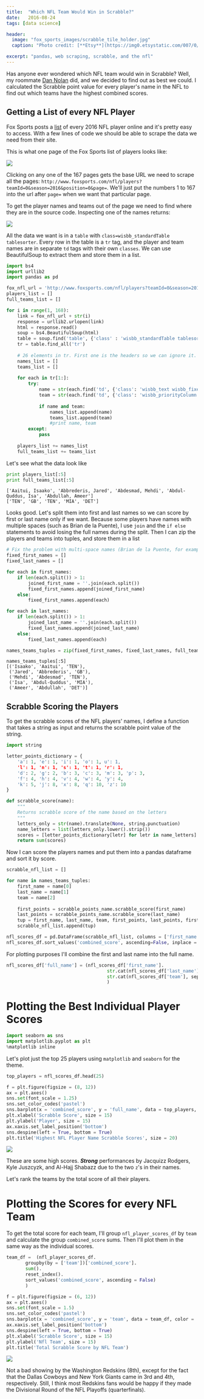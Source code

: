 ```yaml
---
title:  "Which NFL Team Would Win in Scrabble?"
date:   2016-08-24
tags: [data science]

header:
  image: "fox_sports_images/scrabble_tile_holder.jpg"
  caption: "Photo credit: [**Etsy**](https://img0.etsystatic.com/007/0/7176622/il_570xN.376562392_f99r.jpg)"

excerpt: "pandas, web scraping, scrabble, and the nfl"
---
```


Has anyone ever wondered which NFL team would win in Scrabble? Well, my roommate [Dan Nolan](https://www.facebook.com/thedanpnolan/) did, and we decided to find out as best we could. I calculated the Scrabble point value for every player's name in the NFL to find out which teams have the highest combined scores. 

## Getting a List of every NFL Player

Fox Sports posts a [list](http://www.foxsports.com/nfl/players) of every 2016 NFL player online and it's pretty easy to access. With a few lines of code we should be able to scrape the data we need from their site.

This is what one page of the Fox Sports list of players looks like:

![](/images/fox_sports_images/fox_sports_players_raw.png?raw=true)

Clicking on any one of the 167 pages gets the base URL we need to scrape all the pages: `http://www.foxsports.com/nfl/players?teamId=0&season=2016&position=0&page=`. We'll just put the numbers 1 to 167 into the url after `page=` when we want that particular page.

To get the player names and teams out of the page we need to find where they are in the source code. Inspecting one of the names returns:

![](/images/fox_sports_images/fox_sports_player_html.png?raw=true)

All the data we want is in a `table` with `class=wisbb_standardTable tablesorter`. Every row in the table is a `tr` tag, and the player and team names are in separate `td` tags with their own `classes`. We can use BeautifulSoup to extract them and store them in a list.


```python
import bs4
import urllib2
import pandas as pd

fox_nfl_url = 'http://www.foxsports.com/nfl/players?teamId=0&season=2016&position=0&page='
players_list = []
full_teams_list = []

for i in range(1, 168):
    link = fox_nfl_url + str(i)    
    response = urllib2.urlopen(link)
    html = response.read()
    soup = bs4.BeautifulSoup(html)
    table = soup.find('table', {'class' : 'wisbb_standardTable tablesorter'})
    tr = table.find_all('tr')
    
    # 26 elements in tr. First one is the headers so we can ignore it.
    names_list = []
    teams_list = []
    
    for each in tr[1:]:
        try:
            name = str(each.find('td', {'class': 'wisbb_text wisbb_fixedColumn'}).find('span').text)            
            team = str(each.find('td', {'class': 'wisbb_priorityColumn'}).find('a').text)
            
            if name and team:
                names_list.append(name)
                teams_list.append(team)
                #print name, team
        except:
            pass
    
    players_list += names_list
    full_teams_list += teams_list
```

Let's see what the data look like


```python
print players_list[:5]
print full_teams_list[:5]
```

    ['Aaitui, Isaako', 'Abbrederis, Jared', 'Abdesmad, Mehdi', 'Abdul-Quddus, Isa', 'Abdullah, Ameer']
    ['TEN', 'GB', 'TEN', 'MIA', 'DET']


Looks good. Let's split them into first and last names so we can score by first or last name only if we want. Because some players have names with multiple spaces (such as Brian de la Puente), I use `join` and the `if else` statements to avoid losing the full names during the split. Then I can zip the players and teams into tuples, and store them in a list


```python
# Fix the problem with multi-space names (Brian de la Puente, for example)
fixed_first_names = []
fixed_last_names = []

for each in first_names:
    if len(each.split()) > 1:
        joined_first_name = ''.join(each.split())
        fixed_first_names.append(joined_first_name)
    else:
        fixed_first_names.append(each)

for each in last_names:
    if len(each.split()) > 1:
        joined_last_name = ''.join(each.split())
        fixed_last_names.append(joined_last_name)
    else:
        fixed_last_names.append(each)

names_teams_tuples = zip(fixed_first_names, fixed_last_names, full_teams_list)
```
    names_teams_tuples[:5]
    [('Isaako', 'Aaitui', 'TEN'),
     ('Jared', 'Abbrederis', 'GB'),
     ('Mehdi', 'Abdesmad', 'TEN'),
     ('Isa', 'Abdul-Quddus', 'MIA'),
     ('Ameer', 'Abdullah', 'DET')]



## Scrabble Scoring the Players

To get the scrabble scores of the NFL players' names, I define a function that takes a string as input and returns the scrabble point value of the string.


```python
import string

letter_points_dictionary = {
    'a': 1, 'e': 1, 'i': 1, 'o': 1, u': 1,
    'l': 1, 'n': 1, 's': 1, 't': 1, 'r': 1,
    'd': 2, 'g': 2, 'b': 3, 'c': 3, 'm': 3, 'p': 3,
    'f': 4, 'h': 4, 'v': 4, 'w': 4, 'y': 4,
    'k': 5, 'j': 8, 'x': 8, 'q': 10, 'z': 10
}

def scrabble_score(name):
    """
    Returns scrabble score of the name based on the letters
    """
    letters_only = str(name).translate(None, string.punctuation)
    name_letters = list(letters_only.lower().strip())
    scores = [letter_points_dictionary[letr] for letr in name_letters]
    return sum(scores)

```

Now I can score the players names and put them into a pandas dataframe and sort it by score.


```python
scrabble_nfl_list = []

for name in names_teams_tuples:
    first_name = name[0]
    last_name = name[1]
    team = name[2]
    
    first_points = scrabble_points_name.scrabble_score(first_name)
    last_points = scrabble_points_name.scrabble_score(last_name)
    tup = first_name, last_name, team, first_points, last_points, first_points + last_points
    scrabble_nfl_list.append(tup)

nfl_scores_df = pd.DataFrame(scrabble_nfl_list, columns = ['first_name', 'last_name', 'team', 'first_name_score', 'last_name_score', 'combined_score'])
nfl_scores_df.sort_values('combined_score', ascending=False, inplace = True)
```


For plotting purposes I'll combine the first and last name into the full name.


```python
nfl_scores_df['full_name'] = (nfl_scores_df['first_name'].
                                     str.cat(nfl_scores_df['last_name'], sep = ' ').
                                     str.cat(nfl_scores_df['team'], sep = ', ')
                                     )
```

# Plotting the Best Individual Player Scores


```python
import seaborn as sns
import matplotlib.pyplot as plt
%matplotlib inline
```


Let's plot just the top 25 players using `matplotlib` and `seaborn` for the theme.


```python
top_players = nfl_scores_df.head(25)

f = plt.figure(figsize = (8, 12))
ax = plt.axes()
sns.set(font_scale = 1.25)
sns.set_color_codes('pastel')
sns.barplot(x = 'combined_score', y = 'full_name', data = top_players, color = 'g')
plt.xlabel('Scrabble Score', size = 15)
plt.ylabel('Player', size = 15)
ax.xaxis.set_label_position('bottom')
sns.despine(left = True, bottom = True)
plt.title('Highest NFL Player Name Scrabble Scores', size = 20)
```

![](/images/fox_sports_images/top_player_scores.png?raw=true)


These are some high scores. _**Strong**_ performances by Jacquizz Rodgers, Kyle Juszcyzk, and Al-Hajj Shabazz due to the two `z`'s in their names.

Let's rank the teams by the total score of all their players.

# Plotting the Scores for every NFL Team

To get the total score for each team, I'll group `nfl_player_scores_df` by `team` and calculate the group `combined_score` sums. Then I'll plot them in the same way as the individual scores.


```python
team_df =  (nfl_player_scores_df.
       groupby(by = ['team'])['combined_score'].
       sum().
       reset_index().
       sort_values('combined_score', ascending = False)
       )
```

```python
f = plt.figure(figsize = (6, 12))
ax = plt.axes()
sns.set(font_scale = 1.5)
sns.set_color_codes('pastel')
sns.barplot(x = 'combined_score', y = 'team', data = team_df, color = 'g')
ax.xaxis.set_label_position('bottom')
sns.despine(left = True, bottom = True)
plt.xlabel('Scrabble Score', size = 15)
plt.ylabel('Nfl Team', size = 15)
plt.title('Total Scrabble Score by NFL Team')
```

![](/images/fox_sports_images/team_scores.png?raw=true)


Not a bad showing by the Washington Redskins (8th), except for the fact that the Dallas Cowboys and New York Giants came in 3rd and 4th, respectively. Still, I think most Redskins fans would be happy if they made the Divisional Round of the NFL Playoffs (quarterfinals).

